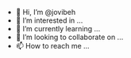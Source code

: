 - 👋 Hi, I’m @jovibeh
- 👀 I’m interested in ...
- 🌱 I’m currently learning ...
- 💞️ I’m looking to collaborate on ...
- 📫 How to reach me ...

<!---
jovibeh/jovibeh is a ✨ special ✨ repository because its `README.md` (this file) appears on your GitHub profile.
You can click the Preview link to take a look at your changes.
--->
